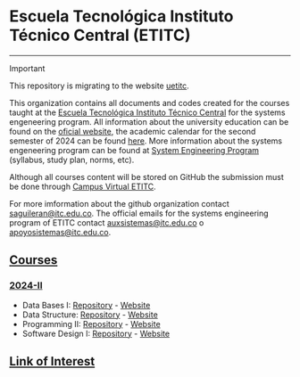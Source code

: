 # Escuela Tecnológica Instituto Técnico Central (ETITC)

---

> [!IMPORTANT]  
> This repository is migrating to the website [uetitc](https://uetitc.github.io/).

This organization contains all documents and codes created for the courses taught at the [Escuela Tecnológica Instituto Técnico Central](https://etitc.edu.co/es/) for the systems engeneering program. All information about the university education can be found on the [oficial website](https://www.etitc.edu.co/es/page/educacionsuperior), the academic calendar for the second semester of 2024 can be found [here](https://etitc.edu.co/archives/acuerdo0062024.pdf). More information about the systems engeneering program can be found at [System Engineering Program](https://www.etitc.edu.co/es/page/sistemas) (syllabus, study plan, norms, etc).

Although all courses content will be stored on GitHub the submission must be done through [Campus Virtual ETITC](https://campusvirtualpes.etitc.edu.co/Edusuperior/). 

For more imformation about the github organization contact [saguileran@itc.edu.co](https://maito:saguileran@itc.edu.co). The official emails for the systems engineering program of ETITC contact  [auxsistemas@itc.edu.co](https://mailto:auxsistemas@itc.edu.co) o [apoyosistemas@itc.edu.co](https://maito:apoyosistemas@itc.edu.co).

## [Courses](https://uetitc.github.io/cursos/)

### [2024-II](https://uetitc.github.io/cursos/#2024-II)

- Data Bases I: [Repository](https://github.com/uETITC/DataBasesI-2024-2) - [Website](https://uetitc.github.io/DataBasesI-2024-2/)
- Data Structure: [Repository](https://github.com/uETITC/DataStructure-2024-2) - [Website](https://uetitc.github.io/DataStructure-2024-2/)
- Programming II: [Repository](https://github.com/uETITC/ProgrammingII-2024-2) - [Website](https://uetitc.github.io/ProgrammingII-2024-2/)
- Software Design I: [Repository](https://github.com/uETITC/SoftwareDesignI-2024-2) - [Website](https://uetitc.github.io/SoftwareDesignI-2024-2/)

## [Link of Interest](https://www.uetitc.github.io/blog/2024/links-of-interest/)
